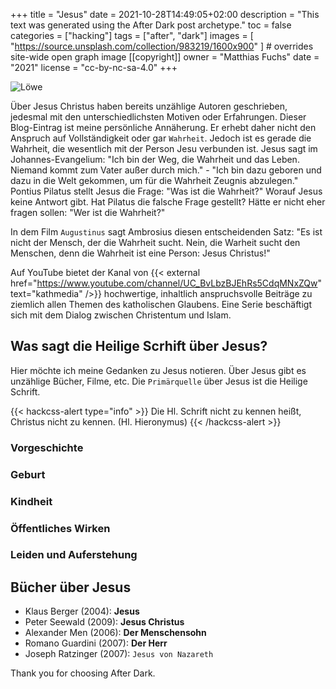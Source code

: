 +++
title = "Jesus"
date = 2021-10-28T14:49:05+02:00
description = "This text was generated using the After Dark post archetype."
toc = false
categories = ["hacking"]
tags = ["after", "dark"]
images = [
  "https://source.unsplash.com/collection/983219/1600x900"
] # overrides site-wide open graph image
[[copyright]]
  owner = "Matthias Fuchs"
  date = "2021"
  license = "cc-by-nc-sa-4.0"
+++

![Löwe](/christ_ikone.jpg)

Über Jesus Christus haben bereits unzählige Autoren geschrieben, jedesmal mit den unterschiedlichsten Motiven oder Erfahrungen. Dieser Blog-Eintrag ist meine persönliche Annäherung. Er erhebt daher nicht den Anspruch auf Vollständigkeit oder gar `Wahrheit`. Jedoch ist es gerade die Wahrheit, die wesentlich mit der Person Jesu verbunden ist. Jesus sagt im Johannes-Evangelium: "Ich bin der Weg, die Wahrheit und das Leben. Niemand kommt zum Vater außer durch mich." - "Ich bin dazu geboren und dazu in die Welt gekommen, um für die Wahrheit Zeugnis abzulegen." Pontius Pilatus stellt Jesus die Frage: "Was ist die Wahrheit?" Worauf Jesus keine Antwort gibt. Hat Pilatus die falsche Frage gestellt? Hätte er nicht eher fragen sollen: "Wer ist die Wahrheit?" 

In dem Film `Augustinus` sagt Ambrosius diesen entscheidenden Satz: "Es ist nicht der Mensch, der die Wahrheit sucht. Nein, die Warheit sucht den Menschen, denn die Wahrheit ist eine Person: Jesus Christus!"

Auf YouTube bietet der Kanal von {{< external href="https://www.youtube.com/channel/UC_BvLbzBJEhRs5CdqMNxZQw" text="kathmedia" />}} hochwertige, inhaltlich anspruchsvolle Beiträge zu ziemlich allen Themen des katholischen Glaubens. Eine Serie beschäftigt sich mit dem Dialog zwischen Christentum und Islam. 

## Was sagt die Heilige Scrhift über Jesus?
Hier möchte ich meine Gedanken zu Jesus notieren. Über Jesus gibt es unzählige Bücher, Filme, etc. Die `Primärquelle` über Jesus ist die Heilige Schrift. 

{{< hackcss-alert type="info" >}}
Die Hl. Schrift nicht zu kennen heißt, Christus nicht zu kennen. (Hl. Hieronymus)
{{< /hackcss-alert >}}

### Vorgeschichte

### Geburt

### Kindheit

### Öffentliches Wirken

### Leiden und Auferstehung

## Bücher über Jesus
 - Klaus Berger (2004): **Jesus**
 - Peter  Seewald (2009): **Jesus Christus**
 - Alexander Men (2006): **Der Menschensohn**
 - Romano Guardini (2007): **Der Herr**
 - Joseph Ratzinger (2007): `Jesus von Nazareth`


Thank you for choosing After Dark.
